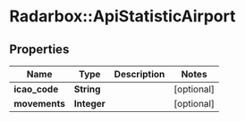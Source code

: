 # Radarbox::ApiStatisticAirport

## Properties
Name | Type | Description | Notes
------------ | ------------- | ------------- | -------------
**icao_code** | **String** |  | [optional] 
**movements** | **Integer** |  | [optional] 

